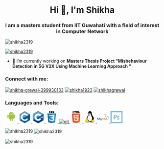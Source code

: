 <h1 align="center">Hi 👋, I'm Shikha</h1>
<h3 align="center">I am a masters student from IIT Guwahati with a field of interest in Computer Network</h3>

<p align="left"> <img src="https://komarev.com/ghpvc/?username=shikha2319&label=Profile%20views&color=0e75b6&style=flat" alt="shikha2319" /> </p>

<p align="left"> <a href="https://github.com/ryo-ma/github-profile-trophy"><img src="https://github-profile-trophy.vercel.app/?username=shikha2319" alt="shikha2319" /></a> </p>

- 🔭 I’m currently working on **Masters Thesis Project "Misbehaviour Detection in 5G V2X Using Machine Learning Approach "**

<h3 align="left">Connect with me:</h3>
<p align="left">
<a href="https://linkedin.com/in/shikha-grewal-399930133" target="blank"><img align="center" src="https://raw.githubusercontent.com/rahuldkjain/github-profile-readme-generator/master/src/images/icons/Social/linked-in-alt.svg" alt="shikha-grewal-399930133" height="30" width="40" /></a>
<a href="https://www.leetcode.com/shikha1923" target="blank"><img align="center" src="https://raw.githubusercontent.com/rahuldkjain/github-profile-readme-generator/master/src/images/icons/Social/leet-code.svg" alt="shikha1923" height="30" width="40" /></a>
<a href="https://auth.geeksforgeeks.org/user/shikhagrewal" target="blank"><img align="center" src="https://raw.githubusercontent.com/rahuldkjain/github-profile-readme-generator/master/src/images/icons/Social/geeks-for-geeks.svg" alt="shikhagrewal" height="30" width="40" /></a>
</p>

<h3 align="left">Languages and Tools:</h3>
<p align="left"> <a href="https://developer.android.com" target="_blank" rel="noreferrer"> <img src="https://raw.githubusercontent.com/devicons/devicon/master/icons/android/android-original-wordmark.svg" alt="android" width="40" height="40"/> </a> <a href="https://www.cprogramming.com/" target="_blank" rel="noreferrer"> <img src="https://raw.githubusercontent.com/devicons/devicon/master/icons/c/c-original.svg" alt="c" width="40" height="40"/> </a> <a href="https://www.w3schools.com/cpp/" target="_blank" rel="noreferrer"> <img src="https://raw.githubusercontent.com/devicons/devicon/master/icons/cplusplus/cplusplus-original.svg" alt="cplusplus" width="40" height="40"/> </a> <a href="https://www.w3schools.com/css/" target="_blank" rel="noreferrer"> <img src="https://raw.githubusercontent.com/devicons/devicon/master/icons/css3/css3-original-wordmark.svg" alt="css3" width="40" height="40"/> </a> <a href="https://git-scm.com/" target="_blank" rel="noreferrer"> <img src="https://www.vectorlogo.zone/logos/git-scm/git-scm-icon.svg" alt="git" width="40" height="40"/> </a> <a href="https://www.w3.org/html/" target="_blank" rel="noreferrer"> <img src="https://raw.githubusercontent.com/devicons/devicon/master/icons/html5/html5-original-wordmark.svg" alt="html5" width="40" height="40"/> </a> <a href="https://www.linux.org/" target="_blank" rel="noreferrer"> <img src="https://raw.githubusercontent.com/devicons/devicon/master/icons/linux/linux-original.svg" alt="linux" width="40" height="40"/> </a> <a href="https://www.mysql.com/" target="_blank" rel="noreferrer"> <img src="https://raw.githubusercontent.com/devicons/devicon/master/icons/mysql/mysql-original-wordmark.svg" alt="mysql" width="40" height="40"/> </a> <a href="https://www.photoshop.com/en" target="_blank" rel="noreferrer"> <img src="https://raw.githubusercontent.com/devicons/devicon/master/icons/photoshop/photoshop-line.svg" alt="photoshop" width="40" height="40"/> </a> </p>

<p><img align="left" src="https://github-readme-stats.vercel.app/api/top-langs?username=shikha2319&show_icons=true&locale=en&layout=compact" alt="shikha2319" /></p>

<p>&nbsp;<img align="center" src="https://github-readme-stats.vercel.app/api?username=shikha2319&show_icons=true&locale=en" alt="shikha2319" /></p>

<p><img align="center" src="https://github-readme-streak-stats.herokuapp.com/?user=shikha2319&" alt="shikha2319" /></p>
